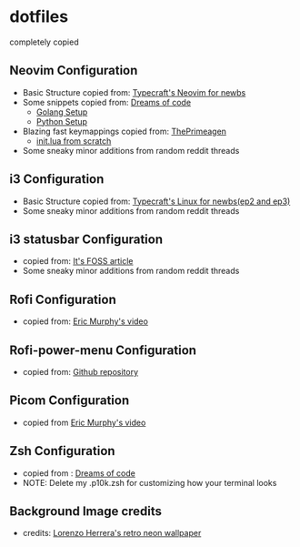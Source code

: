 # dotfiles
completely copied

## Neovim Configuration
- Basic Structure copied from: [Typecraft's Neovim for newbs](https://www.youtube.com/playlist?list=PLsz00TDipIffreIaUNk64KxTIkQaGguqn)
- Some snippets copied from: [Dreams of code](https://www.youtube.com/@dreamsofcode)
    - [Golang Setup](https://www.youtube.com/watch?v=i04sSQjd-qo)
    - [Python Setup](https://www.youtube.com/watch?v=4BnVeOUeZxc)
- Blazing fast keymappings copied from: [ThePrimeagen](https://www.youtube.com/c/theprimeagen)
    - [init.lua from scratch](https://www.youtube.com/watch?v=w7i4amO_zaE)
- Some sneaky minor additions from random reddit threads

## i3 Configuration
- Basic Structure copied from: [Typecraft's Linux for newbs(ep2 and ep3)](https://www.youtube.com/playlist?list=PLsz00TDipIffreIaUNk64KxTIkQaGguqn)
- Some sneaky minor additions from random reddit threads

## i3 statusbar Configuration
- copied from: [It's FOSS article](https://itsfoss.com/i3-customization/)
- Some sneaky minor additions from random reddit threads

## Rofi Configuration
- copied from: [Eric Murphy's video](https://www.youtube.com/watch?v=TutfIwxSE_s)

## Rofi-power-menu Configuration
- copied from: [Github repository](https://github.com/jluttine/rofi-power-menu/blob/master/rofi-power-menu)

## Picom Configuration
- copied from [Eric Murphy's video](https://www.youtube.com/watch?v=t6Klg7CvUxA)

## Zsh Configuration
- copied from : [Dreams of code](https://www.youtube.com/watch?v=ud7YxC33Z3w)
- NOTE: Delete my .p10k.zsh for customizing how your terminal looks

## Background Image credits
- credits: [Lorenzo Herrera's retro neon wallpaper](https://unsplash.com/photos/vintage-gray-game-console-and-joystick-p0j-mE6mGo4)
